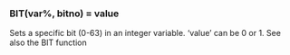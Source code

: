 

### BIT(var%, bitno) = value

 Sets a specific bit (0-63) in an integer variable. ‘value’ can be 0 or 1. See also the BIT function